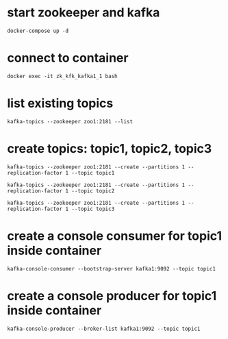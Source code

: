 # start zookeeper and kafka

    docker-compose up -d

# connect to container

    docker exec -it zk_kfk_kafka1_1 bash

# list existing topics

    kafka-topics --zookeeper zoo1:2181 --list

# create topics: topic1, topic2, topic3

    kafka-topics --zookeeper zoo1:2181 --create --partitions 1 --replication-factor 1 --topic topic1

    kafka-topics --zookeeper zoo1:2181 --create --partitions 1 --replication-factor 1 --topic topic2

    kafka-topics --zookeeper zoo1:2181 --create --partitions 1 --replication-factor 1 --topic topic3

# create a console consumer for topic1 inside container

    kafka-console-consumer --bootstrap-server kafka1:9092 --topic topic1

# create a console producer for topic1 inside container

    kafka-console-producer --broker-list kafka1:9092 --topic topic1

